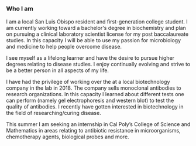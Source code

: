 ## 
### Who I am
I am a local San Luis Obispo resident and first-generation college student. I am currently working toward a bachelor's degree in biochemistry and plan on pursuing a clinical laboratory scientist license for my post baccalaureate studies. In this capacity I will be able to use my passion for microbiology and medicine to help people overcome disease. 

 I see myself as a lifelong learner and have the desire to pursue higher degrees relating to disease studies. I enjoy continually evolving and strive to be a better person in all aspects of my life.  

I have had the privilege of working over the at a local biotechnology company in the lab in 2018. The company sells monoclonal antibodies to research organizations. In this capacity I learned about different tests one can perform (namely gel electrophoresis and western blot) to test the quality of antibodies. I recently have gotten interested in biotechnology in the field of researching/curing disease. 

This summer I am seeking an internship in Cal Poly’s College of Science and Mathematics in areas relating to antibiotic resistance in microorganisms, chemotherapy agents, biological probes and more.
